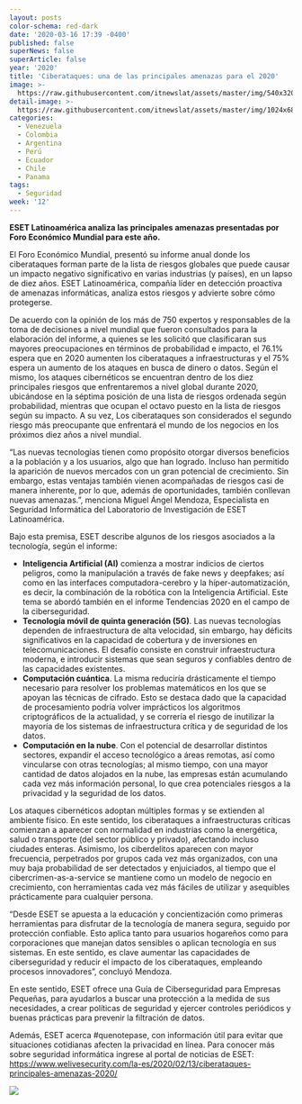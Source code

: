 ```yaml
---
layout: posts
color-schema: red-dark
date: '2020-03-16 17:39 -0400'
published: false
superNews: false
superArticle: false
year: '2020'
title: 'Ciberataques: una de las principales amenazas para el 2020'
image: >-
  https://raw.githubusercontent.com/itnewslat/assets/master/img/540x320/Ciberataque-p.jpg
detail-image: >-
  https://raw.githubusercontent.com/itnewslat/assets/master/img/1024x680/Ciberataque-g.jpg
categories:
  - Venezuela
  - Colombia
  - Argentina
  - Perú
  - Ecuador
  - Chile
  - Panama
tags:
  - Seguridad
week: '12'
---
```

**ESET Latinoamérica analiza las principales amenazas presentadas por Foro Económico Mundial para este año.**

El Foro Económico Mundial, presentó su informe anual donde los ciberataques forman parte de la lista de riesgos globales que puede causar un impacto negativo significativo en varias industrias (y países), en un lapso de diez años. ESET Latinoamérica, compañía líder en detección proactiva de amenazas informáticas, analiza estos riesgos y advierte sobre cómo protegerse.
 
 De acuerdo con la opinión de los más de 750 expertos y responsables de la toma de decisiones a nivel mundial que fueron consultados para la elaboración del informe, a quienes se les solicitó que clasificaran sus mayores preocupaciones en términos de probabilidad e impacto, el 76.1% espera que en 2020 aumenten los ciberataques a infraestructuras y el 75% espera un aumento de los ataques en busca de dinero o datos. Según el mismo, los ataques cibernéticos se encuentran dentro de los diez principales riesgos que enfrentaremos a nivel global durante 2020, ubicándose en la séptima posición de una lista de riesgos ordenada según probabilidad, mientras que ocupan el octavo puesto en la lista de riesgos según su impacto. A su vez, Los ciberataques son considerados el segundo riesgo más preocupante que enfrentará el mundo de los negocios en los próximos diez años a nivel mundial. 
 
“Las nuevas tecnologías tienen como propósito otorgar diversos beneficios a la población y a los usuarios, algo que han logrado. Incluso han permitido la aparición de nuevos mercados con un gran potencial de crecimiento. Sin embargo, estas ventajas también vienen acompañadas de riesgos casi de manera inherente, por lo que, además de oportunidades, también conllevan nuevas amenazas.”, menciona Miguel Ángel Mendoza, Especialista en Seguridad Informática del Laboratorio de Investigación de ESET Latinoamérica.
 
Bajo esta premisa, ESET describe algunos de los riesgos asociados a la tecnología, según el informe:

- **Inteligencia Artificial (AI)** comienza a mostrar indicios de ciertos peligros, como la manipulación a través de fake news y deepfakes; así como en las interfaces computadora-cerebro y la híper-automatización, es decir, la combinación de la robótica con la Inteligencia Artificial. Este tema se abordó también en el informe Tendencias 2020 en el campo de la ciberseguridad.
- **Tecnología móvil de quinta generación (5G)**. Las nuevas tecnologías dependen de infraestructura de alta velocidad, sin embargo, hay déficits significativos en la capacidad de cobertura y de inversiones en telecomunicaciones. El desafío consiste en construir infraestructura moderna, e introducir sistemas que sean seguros y confiables dentro de las capacidades existentes.
- **Computación cuántica**. La misma reduciría drásticamente el tiempo necesario para resolver los problemas matemáticos en los que se apoyan las técnicas de cifrado. Esto se destaca dado que la capacidad de procesamiento podría volver imprácticos los algoritmos criptográficos de la actualidad, y se correría el riesgo de inutilizar la mayoría de los sistemas de infraestructura crítica y de seguridad de los datos.
- **Computación en la nube**. Con el potencial de desarrollar distintos sectores, expandir el acceso tecnológico a áreas remotas, así como vincularse con otras tecnologías; al mismo tiempo, con una mayor cantidad de datos alojados en la nube, las empresas están acumulando cada vez más información personal, lo que crea potenciales riesgos a la privacidad y la seguridad de los datos.

Los ataques cibernéticos adoptan múltiples formas y se extienden al ambiente físico. En este sentido, los ciberataques a infraestructuras críticas comienzan a aparecer con normalidad en industrias como la energética, salud o transporte (del sector público y privado), afectando incluso ciudades enteras. Asimismo, los ciberdelitos aparecen con mayor frecuencia, perpetrados por grupos cada vez más organizados, con una muy baja probabilidad de ser detectados y enjuiciados, al tiempo que el cibercrimen-as-a-service se mantiene como un modelo de negocio en crecimiento, con herramientas cada vez más fáciles de utilizar y asequibles prácticamente para cualquier persona.

“Desde ESET se apuesta a la educación y concientización como primeras herramientas para disfrutar de la tecnología de manera segura, seguido por protección confiable. Esto aplica tanto para usuarios hogareños como para corporaciones que manejan datos sensibles o aplican tecnología en sus sistemas. En este sentido, es clave aumentar las capacidades de ciberseguridad y reducir el impacto de los ciberataques, empleando procesos innovadores”, concluyó Mendoza.

En este sentido, ESET ofrece una Guía de Ciberseguridad para Empresas Pequeñas, para ayudarlos a buscar una protección a la medida de sus necesidades, a crear políticas de seguridad y ejercer controles periódicos y buenas prácticas para prevenir la filtración de datos.
  
Además, ESET acerca #quenotepase, con información útil para evitar que situaciones cotidianas afecten la privacidad en línea. Para conocer más sobre seguridad informática ingrese al portal de noticias de ESET: https://www.welivesecurity.com/la-es/2020/02/13/ciberataques-principales-amenazas-2020/
 
<img src="https://tracker.metricool.com/c3po.jpg?hash=56f88a41e39ab42c063cc51676587a04"/>
